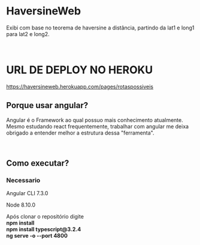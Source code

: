 # HaversineWeb
<p>Exibi com base no teorema de haversine a distância, partindo da lat1 e long1 para lat2 e long2.</p><br />

# URL DE DEPLOY NO HEROKU<br />
https://haversineweb.herokuapp.com/pages/rotaspossiveis
## Porque usar angular?
<p>Angular é o Framework ao qual possuo mais conhecimento atualmente. Mesmo estudando react frequentemente, trabalhar com angular me deixa obrigado a entender melhor a estrutura dessa "ferramenta".</p><br />

## Como executar?<br />
### Necessario<br />
<p>Angular CLI 7.3.0<p>
<p>Node 8.10.0<p>

<p>Após clonar o repositório digite <br />
  <b>npm install</b><br />
  <b>npm install typescript@3.2.4</b><br />
  <b>ng serve -o --port 4800</b><br />

